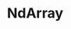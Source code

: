 ---
title: NdArray
weight: 210
menu:
  notes:
    name: NdArray
    identifier: notes-mxnet-ndarray
    parent: notes-mxnet
    weight: 10
---